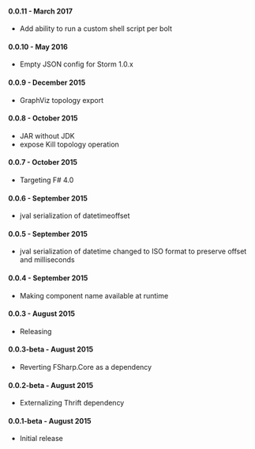#### 0.0.11 - March 2017
* Add ability to run a custom shell script per bolt

#### 0.0.10 - May 2016
* Empty JSON config for Storm 1.0.x

#### 0.0.9 - December 2015
* GraphViz topology export

#### 0.0.8 - October 2015
* JAR without JDK
* expose Kill topology operation

#### 0.0.7 - October 2015
* Targeting F# 4.0

#### 0.0.6 - September 2015
* jval serialization of datetimeoffset

#### 0.0.5 - September 2015
* jval serialization of datetime changed to ISO format to preserve offset and milliseconds

#### 0.0.4 - September 2015
* Making component name available at runtime

#### 0.0.3 - August 2015
* Releasing

#### 0.0.3-beta - August 2015
* Reverting FSharp.Core as a dependency

#### 0.0.2-beta - August 2015
* Externalizing Thrift dependency

#### 0.0.1-beta - August 2015
* Initial release
